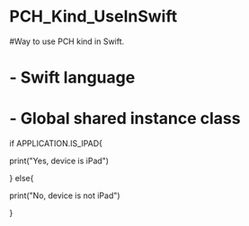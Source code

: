 # PCH_Kind_UseInSwift
#Way to use PCH kind in Swift.

# - Swift language
# - Global shared instance class

if APPLICATION.IS_IPAD{

print("Yes, device is iPad")

}
else{

print("No, device is not iPad")

}
